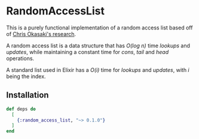 # RandomAccessList
This is a purely functional implementation of a random access list based off of [Chris Okasaki's research](http://citeseerx.ist.psu.edu/viewdoc/download?doi=10.1.1.55.5156&rep=rep1&type=pdf).

A random access list is a data structure that has _O(log n)_ time _lookups_ and _updates_, while maintaining a constant time
for _cons_, _tail_ and _head_ operations.

A standard list used in Elixir has a _O(i)_ time for _lookups_ and _updates_, with _i_ being the index.

## Installation

```elixir
def deps do
  [
    {:random_access_list, "~> 0.1.0"}
  ]
end
```

